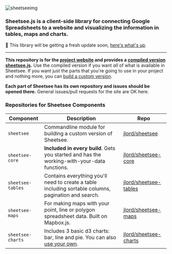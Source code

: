 
![sheetseeimg](https://raw.github.com/jlord/sheetsee-cache/master/img/sheetsee-03.png)

### Sheetsee.js is a client-side library for connecting Google Spreadsheets to a website and visualizing the information in tables, maps and charts.

:rotating_light: This library will be getting a fresh update soon, [here's what's up](https://github.com/jlord/sheetsee.js/issues/120).

---

**This repository is for the [project website](http://jlord.github.io/sheetsee.js) and provides a [compiled version sheetsee.js](./js/sheetsee.js).** Use the compiled version if you want _all_ of what is available in Sheetsee. If you want just the parts that you're going to use in your project and nothing more, you can [build a custom version](./docs/building.md).

**Each part of Sheetsee has its own repository and issues should be opened there.** General issues/pull requests for the site are OK here.

### Repositories for Sheetsee Components

| Component              | Description                                                                                            | Repo                         |
| ------------------- | --------------------------------------------------------------------------------------------------- | ---------------------------- |
| `sheetsee`   | Commandline module for building a custom version of Sheetsee.           | [jlord/sheetsee](https://github.com/jlord/sheetsee)   |
| `sheetsee-core`   | **Included in every build**. Gets you started and has the working-with-your-data functions.           | [jlord/sheetsee-core](https://github.com/jlord/sheetsee-core)   |
| `sheetsee-tables` | Contains everything you'll need to create a table including sortable columns, pagination and search.| [jlord/sheetsee-tables](https://github.com/jlord/sheetsee-tables) |
| `sheetsee-maps`   | For making maps with your point, line or polygon spreadsheet data. Built on Mapbox.js.              | [jlord/sheetsee-maps](https://github.com/jlord/sheetsee-maps)   |
| `sheetsee-charts` | Includes 3 basic d3 charts: bar, line and pie. You can also [use your own](docs/custom-charts.md).  | [jlord/sheetsee-charts](https://github.com/jlord/sheetsee-charts) |
